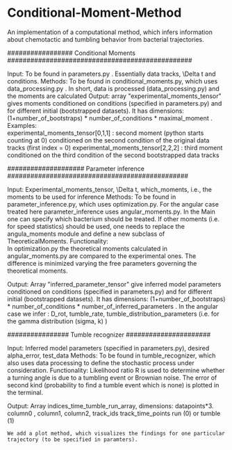 # Conditional-Moment-Method
An implementation of a computational method, which infers information about chemotactic and tumbling behavior from bacterial trajectories. 



  #################   Conditional Moments    ################################################
  
Input: 	 To be found in parameters.py . Essentially data tracks, \Delta t and conditions.
Methods: To be found in conditional_moments.py, which uses data_processing.py . In short, data is processed (data_processing.py) and the moments are calculated
Output:  array "experimental_moments_tensor" gives moments conditioned on conditions (specified in parameters.py) 
	 and for different initial (bootstrapped datasets). It has dimensions: (1+number_of_bootstraps) *   number_of_conditions * maximal_moment . 
Examples:  
	experimental_moments_tensor[0,1,1] : second moment (python starts counting at 0) conditioned on the second condition
	of the original data tracks (first index = 0)
	experimental_moments_tensor[2,2,2] : third moment conditioned on the third condition of the second bootstrapped data tracks 
  
  
  
  ####################   Parameter inference    ###############################################
  
Input: 	 Experimental_moments_tensor, \Delta t, which_moments, i.e., the moments to be used for inference 
Methods: To be found in parameter_inference.py, which uses optimization.py. 
	 For the angular case treated here parameter_inference uses angular_moments.py.
	 In the Main one can specify which bacterium should be treated.
	 If other moments (i.e. for speed statistics) should be used, one needs to replace the angula_moments module and define a new subclass 
	 of TheoreticalMoments.
Functionality: 	 
	 In optimization.py the theoretical moments calculated in angular_moments.py are compared to the experimental ones.
	 The difference is minimized varying the free parameters governing the theoretical moments. 
	 
Output:  Array "inferred_parameter_tensor" give inferred model parameters conditioned on conditions (specified in parameters.py) 
	 and for different initial (bootstrapped datasets). It has dimensions: (1+number_of_bootstraps) *   number_of_conditions * number_of_inferred_parameters . 
	 In the angular case we infer : D_rot, tumble_rate, tumble_distribution_parameters (i.e. for the gamma distribution (sigma, k) )
	 
	 
  ################ Tumble recognizer ######################
  
Input:     	Inferred model parameters (specified in parameters.py), desired alpha_error, test_data
Methods: 	To be found in tumble_recognizer, which also uses data processing to define the stochastic process under consideration.
Functionality:  Likelihood ratio R is used to determine whether a turning angle is due to a tumbling event or Brownian noise. 
		The error of second kind (probability to find a tumble event which is none) is plotted in the terminal.
		
Output: 	Array indices_time_tumble_run_array, dimensions: datapoints*3.  
		column0  ,      column1,                column2, 
		track_ids    track_time_points      run (0) or tumble (1)
		
    We add a plot method, which visualizes the findings for one particular trajectory (to be specified in paramters).
	 
